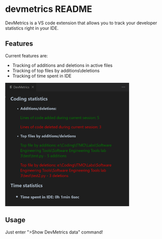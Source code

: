 # devmetrics README

DevMetrics is a VS code extension that allows you to track your developer statistics right in your IDE.

## Features

Current features are:
- Tracking of additions and deletions in active files
- Tracking of top files by additions\deletions
- Tracking of time spent in IDE

<img src="images/features_example.png" width="400" />

## Usage

Just enter ">Show DevMetrics data" command!